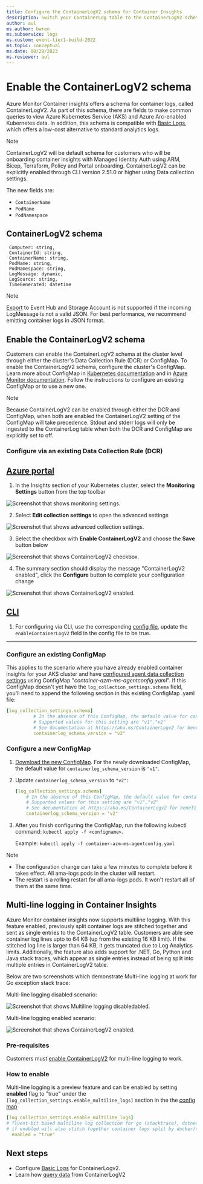 ```yaml
---
title: Configure the ContainerLogV2 schema for Container Insights
description: Switch your ContainerLog table to the ContainerLogV2 schema.
author: aul
ms.author: bwren
ms.subservice: logs
ms.custom: event-tier1-build-2022
ms.topic: conceptual
ms.date: 08/28/2023
ms.reviewer: aul
---
```


# Enable the ContainerLogV2 schema 
Azure Monitor Container insights offers a schema for container logs, called ContainerLogV2. As part of this schema, there are fields to make common queries to view Azure Kubernetes Service (AKS) and Azure Arc-enabled Kubernetes data. In addition, this schema is compatible with [Basic Logs](../logs/basic-logs-configure.md), which offers a low-cost alternative to standard analytics logs.

>[!NOTE]
> ContainerLogV2 will be default schema for customers who will be onboarding container insights with Managed Identity Auth using ARM, Bicep, Terraform, Policy and Portal onboarding. ContainerLogV2 can be explicitly enabled through CLI version 2.51.0 or higher using Data collection settings.

The new fields are:
* `ContainerName`
* `PodName`
* `PodNamespace`

## ContainerLogV2 schema
```kusto
 Computer: string,
 ContainerId: string,
 ContainerName: string,
 PodName: string,
 PodNamespace: string,
 LogMessage: dynamic,
 LogSource: string,
 TimeGenerated: datetime
```

>[!NOTE]
> [Export](../logs/logs-data-export.md) to Event Hub and Storage Account is not supported if the incoming LogMessage is not a valid JSON. For best performance, we recommend emitting container logs in JSON format.

## Enable the ContainerLogV2 schema
Customers can enable the ContainerLogV2 schema at the cluster level through either the cluster's Data Collection Rule (DCR) or ConfigMap. To enable the ContainerLogV2 schema, configure the cluster's ConfigMap. Learn more about ConfigMap in [Kubernetes documentation](https://kubernetes.io/docs/tasks/configure-pod-container/configure-pod-configmap/)  and in [Azure Monitor documentation](./container-insights-agent-config.md#configmap-file-settings-overview).
Follow the instructions to configure an existing ConfigMap or to use a new one.

>[!NOTE]
> Because ContainerLogV2 can be enabled through either the DCR and ConfigMap, when both are enabled the ContainerLogV2 setting of the ConfigMap will take precedence. Stdout and stderr logs will only be ingested to the ContainerLog table when both the DCR and ConfigMap are explicitly set to off.

### Configure via an existing Data Collection Rule (DCR)

## [Azure portal](#tab/configure-portal)

1. In the Insights section of your Kubernetes cluster, select the **Monitoring Settings** button from the top toolbar

![Screenshot that shows monitoring settings.](./media/container-insights-logging-v2/container-insights-v2-monitoring-settings.png)

2. Select **Edit collection settings** to open the advanced settings

![Screenshot that shows advanced collection settings.](./media/container-insights-logging-v2/container-insights-v2-monitoring-settings-open.png)

3. Select the checkbox with **Enable ContainerLogV2** and choose the **Save** button below

![Screenshot that shows ContainerLogV2 checkbox.](./media/container-insights-logging-v2/container-insights-v2-collection-settings.png)

4. The summary section should display the message "ContainerLogV2 enabled", click the **Configure** button to complete your configuration change

![Screenshot that shows ContainerLogV2 enabled.](./media/container-insights-logging-v2/container-insights-v2-monitoring-settings-configured.png)

## [CLI](#tab/configure-CLI)

1. For configuring via CLI, use the corresponding [config file](./container-insights-cost-config.md#configuring-aks-data-collection-settings-using-azure-cli), update the `enableContainerLogV2` field in the config file to be true.


---
 
### Configure an existing ConfigMap
This applies to the scenario where you have already enabled container insights for your AKS cluster and have [configured agent data collection settings](./container-insights-agent-config.md#configure-and-deploy-configmaps) using ConfigMap "_container-azm-ms-agentconfig.yaml_". If this ConfigMap doesn't yet have the `log_collection_settings.schema` field, you'll need to append the following section in this existing ConfigMap .yaml file:

```yaml
[log_collection_settings.schema]
          # In the absence of this ConfigMap, the default value for containerlog_schema_version is "v1"
          # Supported values for this setting are "v1","v2"
          # See documentation at https://aka.ms/ContainerLogv2 for benefits of v2 schema over v1 schema before opting for "v2" schema
          containerlog_schema_version = "v2"
```

### Configure a new ConfigMap
1. [Download the new ConfigMap](https://aka.ms/container-azm-ms-agentconfig). For the newly downloaded ConfigMap, the default value for `containerlog_schema_version` is `"v1"`.
1. Update `containerlog_schema_version` to `"v2"`:

    ```yaml
    [log_collection_settings.schema]
        # In the absence of this ConfigMap, the default value for containerlog_schema_version is "v1"
        # Supported values for this setting are "v1","v2"
        # See documentation at https://aka.ms/ContainerLogv2 for benefits of v2 schema over v1 schema before opting for "v2" schema
        containerlog_schema_version = "v2"
    ```

3. After you finish configuring the ConfigMap, run the following kubectl command: `kubectl apply -f <configname>`.

   Example: `kubectl apply -f container-azm-ms-agentconfig.yaml`

>[!NOTE]
>* The configuration change can take a few minutes to complete before it takes effect. All ama-logs pods in the cluster will restart. 
>* The restart is a rolling restart for all ama-logs pods. It won't restart all of them at the same time.

## Multi-line logging in Container Insights
Azure Monitor container insights now supports multiline logging. With this feature enabled, previously split container logs are stitched together and sent as single entries to the ContainerLogV2 table. Customers are able see container log lines upto to 64 KB (up from the existing 16 KB limit). If the stitched log line is larger than 64 KB, it gets truncated due to Log Analytics limits. 
Additionally, the feature also adds support for .NET, Go, Python and Java stack traces, which appear as single entries instead of being split into multiple entries in ContainerLogV2 table.

Below are two screenshots which demonstrate Multi-line logging at work for Go exception stack trace:

Multi-line logging disabled scenario:

![Screenshot that shows Multiline logging disabledabled.](./media/container-insights-logging-v2/multi-line-disabled-go.png)

Multi-line logging enabled scenario:

![Screenshot that shows ContainerLogV2 enabled.](./media/container-insights-logging-v2/multi-line-enabled-go.png)

### Pre-requisites 

Customers must [enable ContainerLogV2](./container-insights-logging-v2.md#enable-the-containerlogv2-schema) for multi-line logging to work.

### How to enable 
Multi-line logging is a preview feature and can be enabled by setting **enabled** flag to "true" under the `[log_collection_settings.enable_multiline_logs]` section in the the [config map](https://github.com/microsoft/Docker-Provider/blob/ci_prod/kubernetes/container-azm-ms-agentconfig.yaml)

```yaml
[log_collection_settings.enable_multiline_logs]
# fluent-bit based multiline log collection for go (stacktrace), dotnet (stacktrace)
# if enabled will also stitch together container logs split by docker/cri due to size limits(16KB per log line)
  enabled = "true"
```

## Next steps
* Configure [Basic Logs](../logs/basic-logs-configure.md) for ContainerLogv2.
* Learn how [query data](./container-insights-log-query.md#container-logs) from ContainerLogV2

